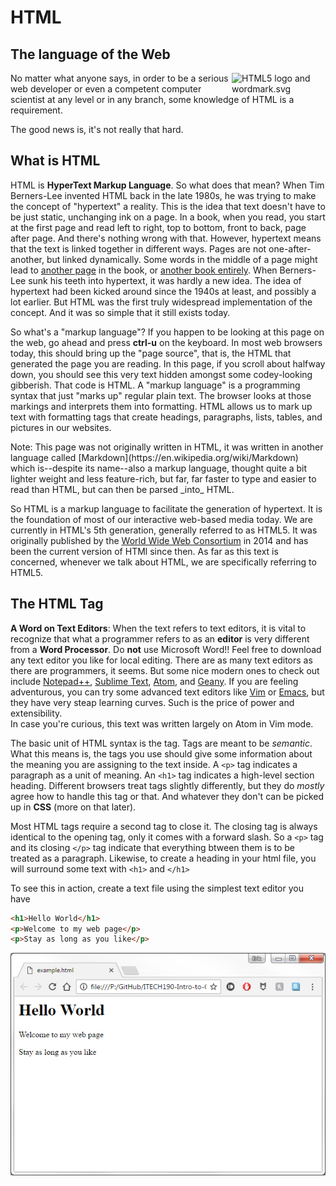 # HTML
## The language of the Web

<a href="https://commons.wikimedia.org/wiki/File:HTML5_logo_and_wordmark.svg#/media/File:HTML5_logo_and_wordmark.svg"><img src="https://upload.wikimedia.org/wikipedia/commons/thumb/6/61/HTML5_logo_and_wordmark.svg/1200px-HTML5_logo_and_wordmark.svg.png" style="float: right" width=150px alt="HTML5 logo and wordmark.svg"></a>
No matter what anyone says, in order to be a serious web developer or even a competent computer scientist at any level or in any branch, some knowledge of HTML is a requirement.

The good news is, it's not really that hard.

## What is HTML
HTML is **HyperText Markup Language**. So what does that mean? When Tim Berners-Lee invented HTML back in the late 1980s, he was trying to make the concept of "hypertext" a reality. This is the idea that text doesn't have to be just static, unchanging ink on a page. In a book, when you read, you start at the first page and read left to right, top to bottom, front to back, page after page. And there's nothing wrong with that. However, hypertext means that the text is linked together in different ways. Pages are not one-after-another, but linked dynamically. Some words in the middle of a page might lead to [another page](introduction.md) in the book, or [another book entirely](http://www.wikipedia.org). When Berners-Lee sunk his teeth into hypertext, it was hardly a new idea. The idea of hypertext had been kicked around since the 1940s at least, and possibly a lot earlier. But HTML was the first truly widespread implementation of the concept. And it was so simple that it still exists today.

So what's a "markup language"? If you happen to be looking at this page on the web, go ahead and press **ctrl-u** on the keyboard. In most web browsers today, this should bring up the "page source", that is, the HTML that generated the page you are reading. In this page, if you scroll about halfway down, you should see this very text hidden amongst some codey-looking gibberish. That code is HTML. A "markup language" is a programming syntax that just "marks up" regular plain text. The browser looks at those markings and interprets them into formatting. HTML allows us to mark up text with formatting tags that create headings, paragraphs, lists, tables, and pictures in our websites.

<div class="alert alert-info">Note: This page was not originally written in HTML, it was written in another language called [Markdown](https://en.wikipedia.org/wiki/Markdown) which is--despite its name--also a markup language, thought quite a bit lighter weight and less feature-rich, but far, far faster to type and easier to read than HTML, but can then be parsed _into_ HTML.</div>

So HTML is a markup language to facilitate the generation of hypertext. It is the foundation of most of our interactive web-based media today. We are currently in HTML's 5th generation, generally referred to as HTML5. It was originally published by the [World Wide Web Consortium](https://en.wikipedia.org/wiki/World_Wide_Web_Consortium) in 2014 and has been the current version of HTMl since then. As far as this text is concerned, whenever we talk about HTML, we are specifically referring to HTML5.

## The HTML Tag

<div class="alert alert-info"><strong>A Word on Text Editors</strong>: When the text refers to text editors, it is vital to recognize that what a programmer refers to as an <strong>editor</strong> is very different from a <strong>Word Processor</strong>. Do <strong>not</strong> use Microsoft Word!! Feel free to download any text editor you like for local editing. There are as many text editors as there are programmers, it seems. But some nice modern ones to check out include <a href="https://notepad-plus-plus.org/">Notepad++</a>, <a href="https://www.sublimetext.com/">Sublime Text</a>, <a href="https://atom.io/">Atom</a>, and <a href="https://www.geany.org/">Geany</a>. If you are feeling adventurous, you can try some advanced text editors like <a href="http://www.vim.org/">Vim</a> or <a href="https://www.gnu.org/software/emacs/">Emacs</a>, but they have very steap learning curves. Such is the price of power and extensibility.<br> In case you're curious, this text was written largely on Atom in Vim mode.</div>

The basic unit of HTML syntax is the tag. Tags are meant to be _semantic_. What this means is, the tags you use should give some information about the meaning you are assigning to the text inside. A `<p>` tag indicates a paragraph as a unit of meaning. An `<h1>` tag indicates a high-level section heading. Different browsers treat tags slightly differently, but they do _mostly_ agree how to handle this tag or that. And whatever they don't can be picked up in **CSS** (more on that later).

Most HTML tags require a second tag to close it. The closing tag is always identical to the opening tag, only it comes with a forward slash. So a `<p>` tag and its closing `</p>` tag indicate that everything btween them is to be treated as a paragraph. Likewise, to create a heading in your html file, you will surround some text with `<h1>` and `</h1>`

To see this in action, create a text file using the simplest text editor you have

```html
<h1>Hello World</h1>
<p>Welcome to my web page</p>
<p>Stay as long as you like</p>
```
![1]

<!-- Images -->
[1]: images/1.png
